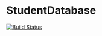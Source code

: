 # StudentDatabase
[![Build Status](https://travis-ci.org/gitmajo/StudentDatabase.svg?branch=master)](https://travis-ci.org/gitmajo/StudentDatabase)
